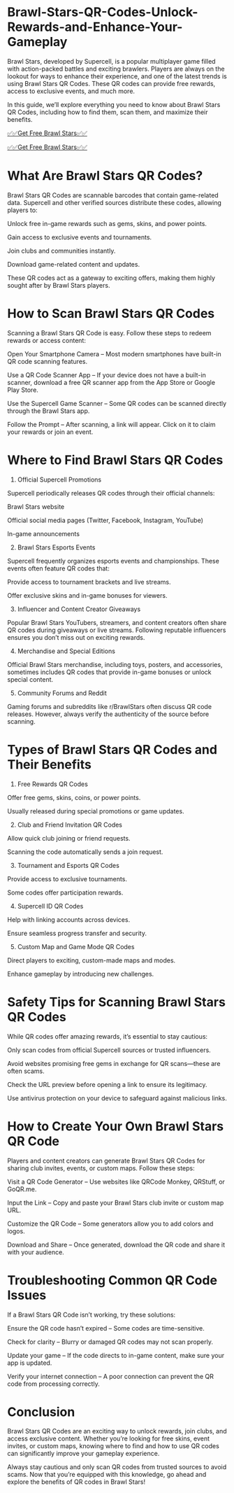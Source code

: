 # Brawl-Stars-QR-Codes-Unlock-Rewards-and-Enhance-Your-Gameplay
Brawl Stars, developed by Supercell, is a popular multiplayer game filled with action-packed battles and exciting brawlers. Players are always on the lookout for ways to enhance their experience, and one of the latest trends is using Brawl Stars QR Codes. These QR codes can provide free rewards, access to exclusive events, and much more.

In this guide, we’ll explore everything you need to know about Brawl Stars QR Codes, including how to find them, scan them, and maximize their benefits.

[✅✅Get Free Brawl Stars✅✅](rewards.bestgiftcardusa.com/jkl/131415.html)

[✅✅Get Free Brawl Stars✅✅](rewards.bestgiftcardusa.com/jkl/131415.html)

# What Are Brawl Stars QR Codes?

Brawl Stars QR Codes are scannable barcodes that contain game-related data. Supercell and other verified sources distribute these codes, allowing players to:

Unlock free in-game rewards such as gems, skins, and power points.

Gain access to exclusive events and tournaments.

Join clubs and communities instantly.

Download game-related content and updates.

These QR codes act as a gateway to exciting offers, making them highly sought after by Brawl Stars players.

# How to Scan Brawl Stars QR Codes

Scanning a Brawl Stars QR Code is easy. Follow these steps to redeem rewards or access content:

Open Your Smartphone Camera – Most modern smartphones have built-in QR code scanning features.

Use a QR Code Scanner App – If your device does not have a built-in scanner, download a free QR scanner app from the App Store or Google Play Store.

Use the Supercell Game Scanner – Some QR codes can be scanned directly through the Brawl Stars app.

Follow the Prompt – After scanning, a link will appear. Click on it to claim your rewards or join an event.

# Where to Find Brawl Stars QR Codes

1. Official Supercell Promotions

Supercell periodically releases QR codes through their official channels:

Brawl Stars website

Official social media pages (Twitter, Facebook, Instagram, YouTube)

In-game announcements

2. Brawl Stars Esports Events

Supercell frequently organizes esports events and championships. These events often feature QR codes that:

Provide access to tournament brackets and live streams.

Offer exclusive skins and in-game bonuses for viewers.

3. Influencer and Content Creator Giveaways

Popular Brawl Stars YouTubers, streamers, and content creators often share QR codes during giveaways or live streams. Following reputable influencers ensures you don’t miss out on exciting rewards.

4. Merchandise and Special Editions

Official Brawl Stars merchandise, including toys, posters, and accessories, sometimes includes QR codes that provide in-game bonuses or unlock special content.

5. Community Forums and Reddit

Gaming forums and subreddits like r/BrawlStars often discuss QR code releases. However, always verify the authenticity of the source before scanning.

# Types of Brawl Stars QR Codes and Their Benefits

1. Free Rewards QR Codes

Offer free gems, skins, coins, or power points.

Usually released during special promotions or game updates.

2. Club and Friend Invitation QR Codes

Allow quick club joining or friend requests.

Scanning the code automatically sends a join request.

3. Tournament and Esports QR Codes

Provide access to exclusive tournaments.

Some codes offer participation rewards.

4. Supercell ID QR Codes

Help with linking accounts across devices.

Ensure seamless progress transfer and security.

5. Custom Map and Game Mode QR Codes

Direct players to exciting, custom-made maps and modes.

Enhance gameplay by introducing new challenges.

# Safety Tips for Scanning Brawl Stars QR Codes

While QR codes offer amazing rewards, it’s essential to stay cautious:

Only scan codes from official Supercell sources or trusted influencers.

Avoid websites promising free gems in exchange for QR scans—these are often scams.

Check the URL preview before opening a link to ensure its legitimacy.

Use antivirus protection on your device to safeguard against malicious links.

# How to Create Your Own Brawl Stars QR Code

Players and content creators can generate Brawl Stars QR Codes for sharing club invites, events, or custom maps. Follow these steps:

Visit a QR Code Generator – Use websites like QRCode Monkey, QRStuff, or GoQR.me.

Input the Link – Copy and paste your Brawl Stars club invite or custom map URL.

Customize the QR Code – Some generators allow you to add colors and logos.

Download and Share – Once generated, download the QR code and share it with your audience.

# Troubleshooting Common QR Code Issues

If a Brawl Stars QR Code isn’t working, try these solutions:

Ensure the QR code hasn’t expired – Some codes are time-sensitive.

Check for clarity – Blurry or damaged QR codes may not scan properly.

Update your game – If the code directs to in-game content, make sure your app is updated.

Verify your internet connection – A poor connection can prevent the QR code from processing correctly.

# Conclusion

Brawl Stars QR Codes are an exciting way to unlock rewards, join clubs, and access exclusive content. Whether you’re looking for free skins, event invites, or custom maps, knowing where to find and how to use QR codes can significantly improve your gameplay experience.

Always stay cautious and only scan QR codes from trusted sources to avoid scams. Now that you’re equipped with this knowledge, go ahead and explore the benefits of QR codes in Brawl Stars!
